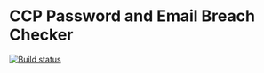 # CCP Password and Email Breach Checker
[![Build status](https://ci.appveyor.com/api/projects/status/kiwninoh7iwpxb5j/branch/master?svg=true)](https://ci.appveyor.com/project/ccp-aus/passwordcheck/branch/master)
